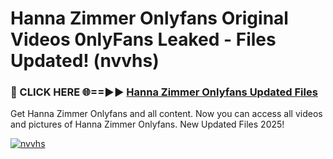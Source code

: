 # Hanna Zimmer Onlyfans Original Videos 0nlyFans Leaked - Files Updated! (nvvhs)

<h3>🔴 CLICK HERE 🌐==►► <a href="https://tinyurl.com/4seja8ks" rel="nofollow">Hanna Zimmer Onlyfans Updated Files</a></h3>

Get Hanna Zimmer Onlyfans and all content. Now you can access all videos and pictures of Hanna Zimmer Onlyfans. New Updated Files 2025!

[![nvvhs](https://i.imgur.com/EWjZXRe.gif)](https://tinyurl.com/4seja8ks)
